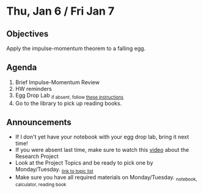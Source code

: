 Thu, Jan 6 / Fri Jan 7
=================== 
  
Objectives  
------------  
Apply the impulse-momentum theorem to a falling egg.
  
Agenda    
---------    

1. Brief Impulse-Momentum Review
2. HW reminders
3. Egg Drop Lab <sub>if absent, follow [these instructions][egg]</sub>
4. Go to the library to pick up reading books.

Announcements 
 -------------  
- If I don't yet have your notebook with your egg drop lab, bring it next time!
- If you were absent last time, make sure to watch this [video][pvid] about the Research Project
- Look at the Project Topics and be ready to pick one by Monday/Tuesday.  <sub>[link to topic list][ptop]</sub>
- Make sure you have all required materials on Monday/Tuesday. <sub>notebook, calculator, reading book</sub>



[ptop]: https://avoncsc-my.sharepoint.com/:x:/g/personal/zjrohrbach_avon-schools_org/ERhuKfM6FuZAu7ceF1RrcTMBOxKzjRD5kdb5vncOwACRwg?e=W4jjF8
[pasmt]: https://avon.schoology.com/course/5138386979/materials/gp/5526865983
[pvid]: https://avon.schoology.com/course/5138386979/materials/gp/5526830072

[egg]: https://avon.schoology.com/assignment/5535693825/
<!--stackedit_data:
eyJoaXN0b3J5IjpbLTIwMzAzOTA4MTYsLTE5NTY1MDc1MDcsMT
kzNjUwNzMxNSwyMDkyMTg1ODkxLDY5NTM3MzAyMiwxOTg0ODYx
OTQ2LDE3NDY0Nzg0OTQsOTA4ODE0MjEsLTU4MTgwOTE2NSwyMD
c4MDE3MjU0LC0xMTQ5OTA0MzA4LC05NTk3MTYzNjQsLTE3NTU5
Nzk5OTEsLTE2MDczMTcxNjcsLTE4NjMxNzI5NzksMTE3NTg2OT
UyMiw1NDY1NzA5NDEsLTEzNjc1MjQ3NjYsMTgzNDYwODg1Nywy
MTQxNjc0ODIzXX0=
-->